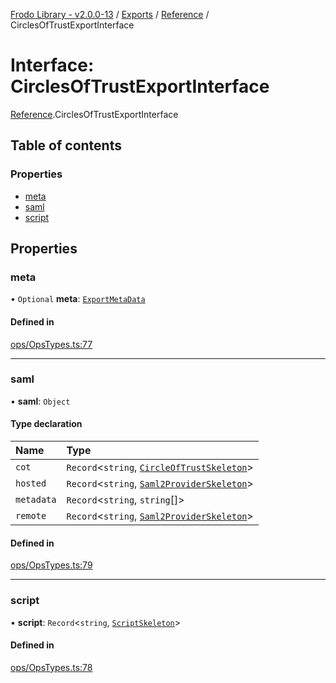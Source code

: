 [Frodo Library - v2.0.0-13](../README.md) / [Exports](../modules.md) / [Reference](../modules/Reference.md) / CirclesOfTrustExportInterface

# Interface: CirclesOfTrustExportInterface

[Reference](../modules/Reference.md).CirclesOfTrustExportInterface

## Table of contents

### Properties

- [meta](Reference.CirclesOfTrustExportInterface.md#meta)
- [saml](Reference.CirclesOfTrustExportInterface.md#saml)
- [script](Reference.CirclesOfTrustExportInterface.md#script)

## Properties

### meta

• `Optional` **meta**: [`ExportMetaData`](Reference.ExportMetaData.md)

#### Defined in

[ops/OpsTypes.ts:77](https://github.com/vscheuber/frodo-lib/blob/114bd67/src/ops/OpsTypes.ts#L77)

___

### saml

• **saml**: `Object`

#### Type declaration

| Name | Type |
| :------ | :------ |
| `cot` | `Record`<`string`, [`CircleOfTrustSkeleton`](../modules/Reference.md#circleoftrustskeleton)\> |
| `hosted` | `Record`<`string`, [`Saml2ProviderSkeleton`](../modules/Reference.md#saml2providerskeleton)\> |
| `metadata` | `Record`<`string`, `string`[]\> |
| `remote` | `Record`<`string`, [`Saml2ProviderSkeleton`](../modules/Reference.md#saml2providerskeleton)\> |

#### Defined in

[ops/OpsTypes.ts:79](https://github.com/vscheuber/frodo-lib/blob/114bd67/src/ops/OpsTypes.ts#L79)

___

### script

• **script**: `Record`<`string`, [`ScriptSkeleton`](../modules/Reference.md#scriptskeleton)\>

#### Defined in

[ops/OpsTypes.ts:78](https://github.com/vscheuber/frodo-lib/blob/114bd67/src/ops/OpsTypes.ts#L78)
